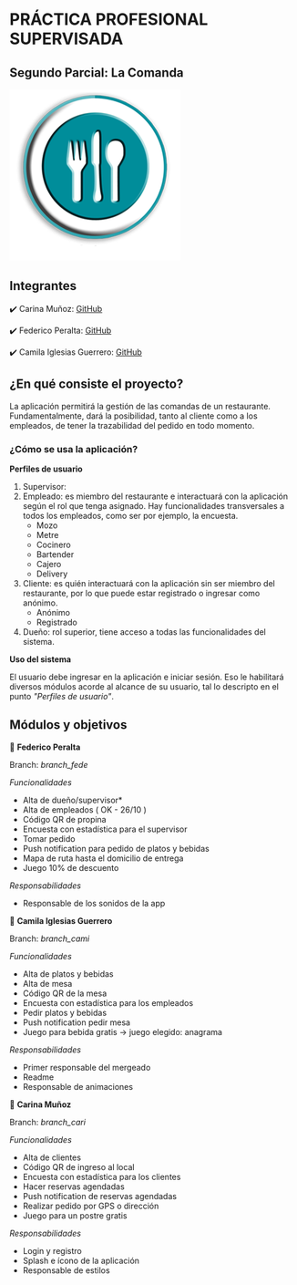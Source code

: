 # PRÁCTICA PROFESIONAL SUPERVISADA
## Segundo Parcial: La Comanda 

![Logo](https://github.com/camilaiglesiasguerrero/TP_PPS_2018_Comanda/blob/master/src/assets/readme/logoFondo.png)

## **Integrantes** 

:heavy_check_mark: Carina Muñoz: [GitHub](https://github.com/caru08) 

:heavy_check_mark: Federico Peralta: [GitHub](https://github.com/fepe15) 

:heavy_check_mark: Camila Iglesias Guerrero: [GitHub](https://github.com/camilaiglesiasguerrero)      


## ¿En qué consiste el proyecto?
La aplicación permitirá la gestión de las comandas de un restaurante. Fundamentalmente, dará la posibilidad, tanto al cliente como a los empleados, de tener la trazabilidad del pedido en todo momento.

### ¿Cómo se usa la aplicación? 
**Perfiles de usuario**
1. Supervisor:
2. Empleado: es miembro del restaurante e interactuará con la aplicación según el rol que tenga asignado. Hay funcionalidades transversales a todos los empleados, como ser por ejemplo, la encuesta.
     - Mozo
     - Metre
     - Cocinero
     - Bartender
     - Cajero
     - Delivery
3. Cliente: es quién interactuará con la aplicación sin ser miembro del restaurante, por lo que puede estar registrado o ingresar como anónimo. 
     - Anónimo
     - Registrado
4. Dueño: rol superior, tiene acceso a todas las funcionalidades del sistema.

**Uso del sistema**

El usuario debe ingresar en la aplicación e iniciar sesión. Eso le habilitará diversos módulos acorde al alcance de su usuario, tal lo descripto en el punto *"Perfiles de usuario"*.


## **Módulos y objetivos**
:fork_and_knife: __**Federico Peralta**__  

Branch: *branch_fede* 


*Funcionalidades*
- Alta de dueño/supervisor*
- Alta de empleados      ( OK - 26/10  )
- Código QR de propina
- Encuesta con estadística para el supervisor
- Tomar pedido
- Push notification para pedido de platos y bebidas
- Mapa de ruta hasta el domicilio de entrega
- Juego 10% de descuento

*Responsabilidades*
- Responsable de los sonidos de la app


:fork_and_knife: __**Camila Iglesias Guerrero**__  

Branch: *branch_cami* 


*Funcionalidades*
- Alta de platos y bebidas
- Alta de mesa
- Código QR de la mesa
- Encuesta con estadística para los empleados
- Pedir platos y bebidas
- Push notification pedir mesa
- Juego para bebida gratis -> juego elegido: anagrama

*Responsabilidades*
- Primer responsable del mergeado
- Readme
- Responsable de animaciones

:fork_and_knife: __**Carina Muñoz**__  

Branch: *branch_cari* 


*Funcionalidades*
- Alta de clientes
- Código QR de ingreso al local
- Encuesta con estadística para los clientes
- Hacer reservas agendadas
- Push notification de reservas agendadas
- Realizar pedido por GPS o dirección
- Juego para un postre gratis

*Responsabilidades*
- Login y registro
- Splash e ícono de la aplicación
- Responsable de estilos

